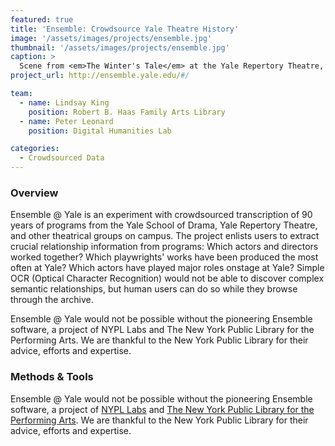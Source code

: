 ```yaml
---
featured: true
title: 'Ensemble: Crowdsource Yale Theatre History'
image: '/assets/images/projects/ensemble.jpg'
thumbnail: '/assets/images/projects/ensemble.jpg'
caption: >
  Scene from <em>The Winter's Tale</em> at the Yale Repertory Theatre, directed by Liz Diamond. 
project_url: http://ensemble.yale.edu/#/

team:
  - name: Lindsay King
    position: Robert B. Haas Family Arts Library
  - name: Peter Leonard
    position: Digital Humanities Lab

categories:
  - Crowdsourced Data
---
```


### Overview

Ensemble @ Yale is an experiment with crowdsourced transcription of 90 years of programs from the Yale School of Drama, Yale Repertory Theatre, and other theatrical groups on campus. The project enlists users to extract crucial relationship information from programs: Which actors and directors worked together? Which playwrights' works have been produced the most often at Yale? Which actors have played major roles onstage at Yale? Simple OCR (Optical Character Recognition) would not be able to discover complex semantic relationships, but human users can do so while they browse through the archive.

Ensemble @ Yale would not be possible without the pioneering Ensemble software, a project of NYPL Labs and The New York Public Library for the Performing Arts. We are thankful to the New York Public Library for their advice, efforts and expertise.

### Methods &amp; Tools

Ensemble @ Yale would not be possible without the pioneering Ensemble software, a project of [NYPL Labs](https://www.nypl.org/collections/labs) and [The New York Public Library for the Performing Arts](https://www.nypl.org/locations/lpa). We are thankful to the New York Public Library for their advice, efforts and expertise.